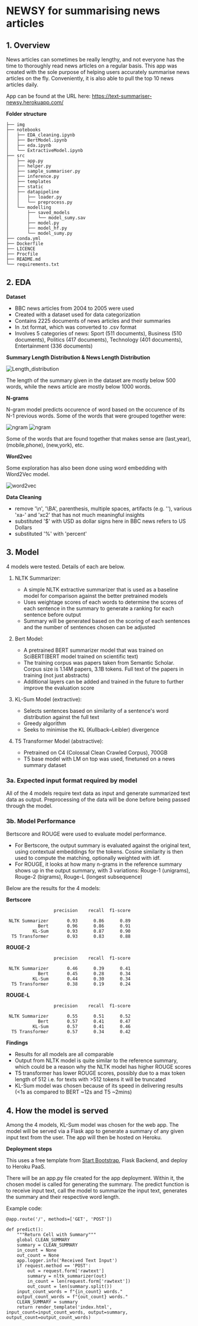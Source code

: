 # NEWSY for summarising news articles

## 1. Overview
News articles can sometimes be really lengthy, and not everyone has the time to thoroughly read news articles on a regular basis. This app was created with the sole purpose of helping users accurately summarise news articles on the fly. Conveniently, it is also able to pull the top 10 news articles daily.

App can be found at the URL here:
https://text-summariser-newsy.herokuapp.com/

__Folder structure__

    ├── img
    ├── notebooks
    │   ├── EDA_cleaning.ipynb
    │   ├── BertModel.ipynb
    │   ├── eda.ipynb
    │   └── ExtractiveModel.ipynb
    ├── src
    │   ├── app.py
    │   ├── helper.py
    │   ├── sample_summariser.py
    │   ├── inference.py
    │   ├── templates
    │   ├── static
    │   ├── datapipeline
    │   │   ├── loader.py
    │   │   └── preprocess.py
    │   └── modelling
    │       ├── saved_models
    │       │   └── model_sumy.sav
    │       ├── model.py
    │       ├── model_hf.py
    │       └── model_sumy.py
    ├── conda.yml
    ├── Dockerfile
    ├── LICENCE
    ├── Procfile
    ├── README.md
    └── requirements.txt


## 2. EDA

__Dataset__
- BBC news articles from 2004 to 2005 were used
- Created with a dataset used for data categorization 
- Contains 2225 documents of news articles and their summaries
- In .txt format, which was converted to .csv format
- Involves 5 categories of news: Sport (511 documents), Business (510 documents), Politics (417 documents), Technology (401 documents), Entertainment (336 documents)

**Summary Length Distribution & News Length Distribution**

![Length_distribution](img/summary_news_length_distribution.PNG "Length distribution")

The length of the summary given in the dataset are mostly below 500 words, while the news article are mostly below 1000 words.

**N-grams**

N-gram model predicts occurence of word based on the occurence of its N-1 previous words. Some of the words that were grouped together were:

![ngram](img/n-gram1.PNG "ngram1") ![ngram](img/n-gram2.PNG "ngram2")


Some of the words that are found together that makes sense are (last,year), (mobile,phone), (new,york), etc.

**Word2vec**

Some exploration has also been done using word embedding with Word2Vec model.

![word2vec](img/word2vec.PNG "word2vec")

**Data Cleaning** 
- remove '\n', '\BA', parenthesis, multiple spaces, artifacts (e.g. '\'), various 'xa-' and 'xc2' that has not much meaningful insights
 - substituted '$' with USD as dollar signs here in BBC news refers to US Dollars
 - substituted '%' with 'percent'


## 3. Model

4 models were tested. Details of each are below.

1. NLTK Summarizer:
    - A simple NLTK extractive summarizer that is used as a baseline model for comparison against the better pretrained models
    - Uses weightage scores of each words to determine the scores of each sentence in the summary to generate a ranking for each sentence before output
    - Summary will be generated based on the scoring of each sentences and the number of sentences chosen can be adjusted

2. Bert Model: 
    - A pretrained BERT summarizer model that was trained on SciBERT(BERT model trained on scientific text)
    - The training corpus was papers taken from Semantic Scholar. Corpus size is 1.14M papers, 3.1B tokens. Full text of the papers in training (not just abstracts)
    - Additional layers can be added and trained in the future to further improve the evaluation score

3. KL-Sum Model (extractive):
    - Selects sentences based on similarity of a sentence's word distribution against the full text
    - Greedy algorithm
    - Seeks to minimise the KL (Kullback–Leibler) divergence

4. T5 Transformer Model (abstractive):
    - Pretrained on C4 (Colossal Clean Crawled Corpus), 700GB
    - T5 base model with LM on top was used, finetuned on a news summary dataset

### 3a. Expected input format required by model
All of the 4 models require text data as input and generate summarized text data as output. Preprocessing of the data will be done before being passed through the model.

### 3b. Model Performance
Bertscore and ROUGE were used to evaluate model performance.
- For Bertscore, the output summary is evaluated against the original text, using contextual embeddings for the tokens. Cosine similarity is then used to compute the matching, optionally weighted with idf.
- For ROUGE, it looks at how many n-grams in the reference summary shows up in the output summary, with 3 variations: Rouge-1 (unigrams), Rouge-2 (bigrams), Rouge-L (longest subsequence)

Below are the results for the 4 models:

__Bertscore__

                      precision    recall  f1-score

     NLTK Summarizer       0.93      0.86      0.89
                Bert       0.96      0.86      0.91
              KL-Sum       0.93      0.87      0.90
      T5 Transformer       0.93      0.83      0.88

__ROUGE-2__

                      precision    recall  f1-score

     NLTK Summarizer       0.46      0.39      0.41
                Bert       0.45      0.28      0.34
              KL-Sum       0.44      0.30      0.34
      T5 Transformer       0.38      0.19      0.24

__ROUGE-L__

                      precision    recall  f1-score

     NLTK Summarizer       0.55      0.51      0.52
                Bert       0.57      0.41      0.47
              KL-Sum       0.57      0.41      0.46
      T5 Transformer       0.57      0.34      0.42

__Findings__
- Results for all models are all comparable
- Output from NLTK model is quite similar to the reference summary, which could be a reason why the NLTK model has higher ROUGE scores
- T5 transformer has lower ROUGE scores, possibly due to a max token length of 512 i.e. for texts with >512 tokens it will be truncated
- KL-Sum model was chosen because of its speed in delivering results (<1s as compared to BERT ~12s and T5 ~2mins)


## 4. How the model is served
Among the 4 models, KL-Sum model was chosen for the web app. The model will be served via a Flask app to generate a summary of any given input text from the user. The app will then be hosted on Heroku.

__Deployment steps__

This uses a free template from [Start Bootstrap](https://startbootstrap.com/themes), Flask Backend, and deploy to Heroku PaaS.

There will be an app.py file created for the app deployment. Within it, the chosen model is called for generating the summary.
The predict function is to receive input text, call the model to summarize the input text, generates the summary and their respective word length. 

Example code:


```
@app.route('/', methods=['GET', 'POST'])

def predict():
    """Return Cell with Summary"""
    global CLEAN_SUMMARY
    summary = CLEAN_SUMMARY
    in_count = None
    out_count = None
    app.logger.info('Received Text Input')
    if request.method == 'POST':
        out = request.form['rawtext']
        summary = nltk_summarizer(out)
        in_count = len(request.form['rawtext'])
        out_count = len(summary.split())
    input_count_words = f"{in_count} words."
    output_count_words = f"{out_count} words."
    CLEAN_SUMMARY = summary
    return render_template('index.html', input_count=input_count_words, output=summary, output_count=output_count_words)
```
